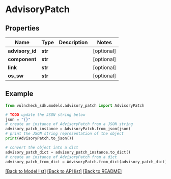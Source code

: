 # AdvisoryPatch


## Properties

Name | Type | Description | Notes
------------ | ------------- | ------------- | -------------
**advisory_id** | **str** |  | [optional] 
**component** | **str** |  | [optional] 
**link** | **str** |  | [optional] 
**os_sw** | **str** |  | [optional] 

## Example

```python
from vulncheck_sdk.models.advisory_patch import AdvisoryPatch

# TODO update the JSON string below
json = "{}"
# create an instance of AdvisoryPatch from a JSON string
advisory_patch_instance = AdvisoryPatch.from_json(json)
# print the JSON string representation of the object
print(AdvisoryPatch.to_json())

# convert the object into a dict
advisory_patch_dict = advisory_patch_instance.to_dict()
# create an instance of AdvisoryPatch from a dict
advisory_patch_from_dict = AdvisoryPatch.from_dict(advisory_patch_dict)
```
[[Back to Model list]](../README.md#documentation-for-models) [[Back to API list]](../README.md#documentation-for-api-endpoints) [[Back to README]](../README.md)



